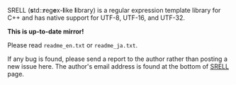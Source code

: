 SRELL (**s**td::**r**eg**e**x-**l**ike **l**ibrary) is a regular expression template library for C++ and has native support for UTF-8, UTF-16, and UTF-32.

**This is up-to-date mirror!**

Please read `readme_en.txt` or `readme_ja.txt`.

If any bug is found, please send a report to the author rather than posting a new issue here. The author's email address is found at the bottom of [SRELL](https://www.akenotsuki.com/misc/srell/en) page.
